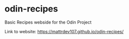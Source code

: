 # odin-recipes
Basic Recipes webside for the Odin Project

Link to website: https://mattrdev107.github.io/odin-recipes/
